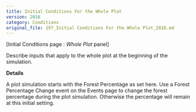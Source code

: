 ```yaml
---
title: Initial Conditions For the Whole Plot
version: 2016
category: Conditions
original_file: 197_Initial Conditions For the Whole Plot_2016.md
---
```


[Initial Conditions page : *Whole Plot*
panel]

Describe inputs that apply to the whole plot at the beginning of the
simulation.

**Details**

A plot simulation starts with the Forest
Percentage as set here. Use a Forest
Percentage Change event on the
Events page to change the forest percentage during the
plot simulation. Otherwise the percentage will remain at this initial
setting.